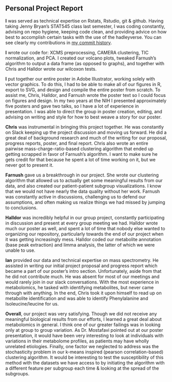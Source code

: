 ## Personal Project Report

**I** was served as technical expertise on Rstats, Rstudio, git & github.  Having taking Jenny Bryan’s STAT545 class last semester, I was coding constantly, advising on repo hygiene, keeping code clean, and providing advice on how best to accomplish certain tasks with the use of the hadleyverse.  You can see clearly my contributions in [my commit history](https://github.com/STAT540-UBC/team_FISCH_MassSpec/graphs/contributors).  

**I** wrote our code for: XCMS preprocessing, CAMERA clustering, TIC normalization, and PCA. I created our volcano plots, tweaked Farnush’s algorithm to output a data frame (as opposed to graphs), and together with Chris and Halldor wrote our wilcoxon tests.  

**I** put together our entire poster in Adobe Illustrator, working solely with vector graphics.  To do this, I had to be able to make all of our figures in R, export to SVG, and design and compile the entire poster from scratch.  To assist me, Chris, Halldor, and Farnush wrote the poster text so I could focus on figures and design.  In my two years at the NIH I presented approximately five posters and gave two talks, so I have a lot of experience in presentation.  I was able to direct the group in poster creation, editing, and advising on writing and style for how to best weave a story for our poster.  

**Chris** was instrumental in bringing this project together.  He was constantly on Slack keeping up the project discussion and moving us forward.  He did a great deal of background research and much of the writing for our proposal, progress reports, poster, and final report.  Chris also wrote an entire pairwise mass-charge-ratio-based clustering algorithm that ended up getting scrapped in favor of Farnush’s algorithm.  I want to make sure he gets credit for that because he spent a lot of time working on it, but we never got to present it.  

**Farnush** gave us a breakthrough in our project.  She wrote our clustering algorithm that allowed us to actually get some meaningful results from our data, and also created our patient-patient subgroup visualizations.  I know that we would not have nearly the data quality without her work.  Farnush was constantly active in discussions, challenging us to defend our assumptions, and often making us realize things we had missed by jumping to conclusions.  

**Halldor** was incredibly helpful in our group project, constantly participating in discussion and present at every group meeting we had.  Halldor wrote much our poster as well, and spent a lot of time that nobody else wanted to organizing our repository, particularly towards the end of our project when it was getting increasingly mess.  Halldor coded our metabolite annotation (base peak extraction) and limma analysis, the latter of which we were unable to use.  

**Ian** provided our data and technical expertise on mass spectrometry.  He assisted in writing our initial project proposal and progress report which became a part of our poster’s intro section.  Unfortunately, aside from that he did not contribute much.  He was absent for most of our meetings and would rarely join in our slack conversations.  With the most experience in metabolomics, he tasked with identifying metabolites, but never came through with anything.  In the end, Chris took it upon himself to read up on metabolite identification and was able to identify Phenylalanine and Isoleucine/leucine for us.  

**Overall**, our project was very satisfying.  Though we did not receive any meaningful biological results from our efforts, I learned a great deal about metabolomics in general.  I think one of our greater failings was in looking only at group to group variation.  As Dr. Mostafavi pointed out at our poster presentation, it would have been very interesting to look at individuals with variations in their metabolome profiles, as patients may have wholly unrelated etiologies.   Finally, one factor we neglected to address was the stochasticity problem in our k-means inspired (pearson correlation-based) clustering algorithm.  It would be interesting to test the susceptibility of this method with the datasets we have access to by initiating the algorithm with a different feature per subgroup each time & looking at the spread of the subgroups.   
